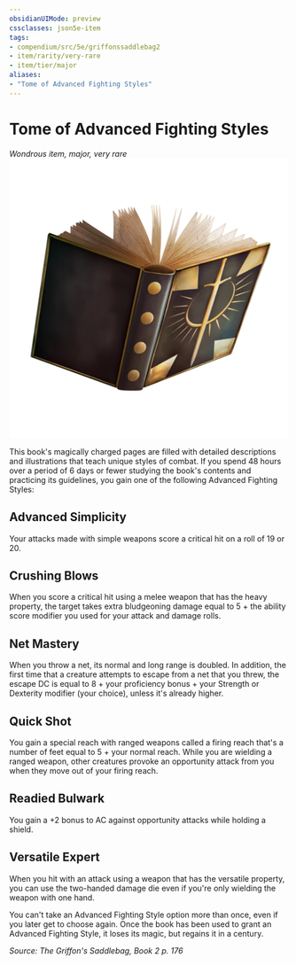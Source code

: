 ```yaml
---
obsidianUIMode: preview
cssclasses: json5e-item
tags:
- compendium/src/5e/griffonssaddlebag2
- item/rarity/very-rare
- item/tier/major
aliases: 
- "Tome of Advanced Fighting Styles"
---
```

# Tome of Advanced Fighting Styles
*Wondrous item, major, very rare*  
![](https://raw.githubusercontent.com/TheGiddyLimit/homebrew-img/main/img/GriffonsSaddlebag2/Items/Tome-of-Advanced-Fighting-Styles.webp#right)  


This book's magically charged pages are filled with detailed descriptions and illustrations that teach unique styles of combat. If you spend 48 hours over a period of 6 days or fewer studying the book's contents and practicing its guidelines, you gain one of the following Advanced Fighting Styles:

## Advanced Simplicity

Your attacks made with simple weapons score a critical hit on a roll of 19 or 20.

## Crushing Blows

When you score a critical hit using a melee weapon that has the heavy property, the target takes extra bludgeoning damage equal to 5 + the ability score modifier you used for your attack and damage rolls.

## Net Mastery

When you throw a net, its normal and long range is doubled. In addition, the first time that a creature attempts to escape from a net that you threw, the escape DC is equal to 8 + your proficiency bonus + your Strength or Dexterity modifier (your choice), unless it's already higher.

## Quick Shot

You gain a special reach with ranged weapons called a firing reach that's a number of feet equal to 5 + your normal reach. While you are wielding a ranged weapon, other creatures provoke an opportunity attack from you when they move out of your firing reach.

## Readied Bulwark

You gain a +2 bonus to AC against opportunity attacks while holding a shield.

## Versatile Expert

When you hit with an attack using a weapon that has the versatile property, you can use the two-handed damage die even if you're only wielding the weapon with one hand.

You can't take an Advanced Fighting Style option more than once, even if you later get to choose again. Once the book has been used to grant an Advanced Fighting Style, it loses its magic, but regains it in a century.

*Source: The Griffon's Saddlebag, Book 2 p. 176*